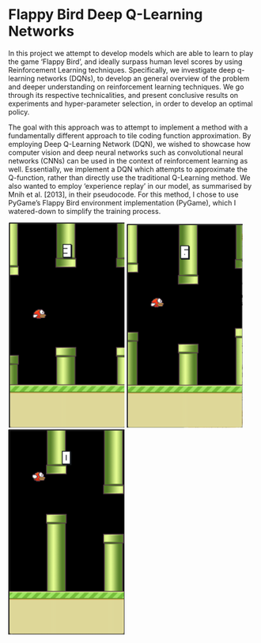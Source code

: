 # Flappy Bird Deep Q-Learning Networks

In this project we attempt to develop models which are able to learn to play the game ‘Flappy Bird’, and ideally surpass human level scores by using Reinforcement Learning techniques. Specifically, we investigate deep q-learning networks (DQNs), to develop an general overview of the problem and deeper understanding on reinforcement learning techniques. We go through its respective technicalities, and present conclusive results on experiments and hyper-parameter selection, in order to develop an optimal policy.

The goal with this approach was to attempt to implement a method with a fundamentally different approach to tile coding function approximation. By employing Deep Q-Learning Network (DQN), we wished to showcase how computer vision and deep neural networks such as convolutional neural networks (CNNs) can be used in the context of reinforcement learning as well. Essentially, we implement a DQN which attempts to approximate the Q-function, rather than directly use the traditional Q-Learning method. We also wanted to employ ‘experience replay’ in our model, as summarised by Mnih et al. [2013], in their pseudocode. For this method, I chose to use PyGame’s Flappy Bird environment implementation (PyGame), which I watered-down to simplify the training process.

![alt text](img/Easy.png)
![alt text](img/Medium.png)
![alt text](img/Hard.png)

